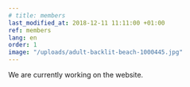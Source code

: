 ```yaml
---
# title: members
last_modified_at: 2018-12-11 11:11:00 +01:00
ref: members
lang: en
order: 1
image: "/uploads/adult-backlit-beach-1000445.jpg"
---
```


We are currently working on the website.
